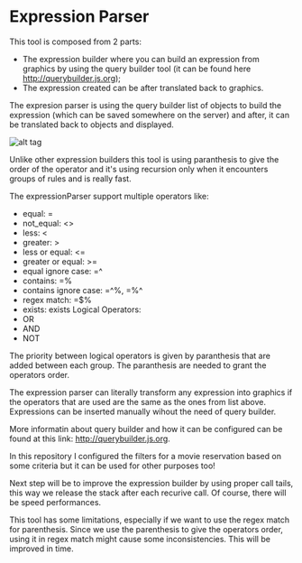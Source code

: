 # Expression Parser
This tool is composed from 2 parts:
- The expression builder where you can build an expression from graphics by using the query builder tool (it can be found here http://querybuilder.js.org);
- The expression created can be after translated back to graphics.

The expresion parser is using the query builder list of objects to build the expression (which can be saved somewhere on the server) and after, it can be translated back to objects and displayed.

![alt tag](https://github.com/aciurea/ExpressionParser/blob/master/expression.png)


Unlike other expression builders this tool is using paranthesis to give the order of the operator and it's using recursion only when it encounters groups of rules and is really fast.

The expressionParser support multiple operators like: 
-  equal: =
-  not_equal: <>
-  less: <
-  greater: >
- less or equal: <=
- greater or equal: >=
- equal ignore case: =^
- contains: =%
- contains ignore case: =^%, =%^
- regex match: =$%
- exists: exists
Logical Operators:
- OR
- AND
- NOT

The priority between logical operators is given by paranthesis that are added between each group. The paranthesis are needed to grant the operators order.

The expression parser can literally transform any expression into graphics if the operators that are used are the same as the ones from list above.
Expressions can be inserted manually wihout the need of query builder.

More informatin about query builder and how it can be configured can be found at this link: http://querybuilder.js.org.

In this repository I configured the filters for a movie reservation based on some criteria but it can be used for other purposes too!

Next step will be to improve the expression builder by using proper call tails, this way we release the stack after each recurive call. Of course, there will be speed performances. 

This tool has some limitations, especially if we want to use the regex match for parenthesis. Since we use the parenthesis to give the operators order, using it in regex match might cause some inconsistencies. This will be improved in time.
 
